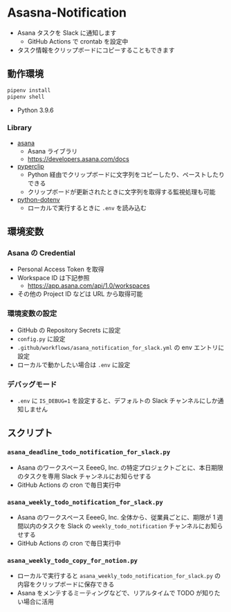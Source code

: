 # Asasna-Notification

- Asana タスクを Slack に通知します
  - GitHub Actions で crontab を設定中
- タスク情報をクリップボードにコピーすることもできます

## 動作環境

```sh
pipenv install
pipenv shell
```

- Python 3.9.6

### Library

- [asana](https://github.com/Asana/python-asana)
  - Asana ライブラリ
  - https://developers.asana.com/docs
- [pyperclip](https://github.com/asweigart/pyperclip)
  - Python 経由でクリップボードに文字列をコピーしたり、ペーストしたりできる
  - クリップボードが更新されたときに文字列を取得する監視処理も可能
- [python-dotenv](https://github.com/theskumar/python-dotenv)
  - ローカルで実行するときに `.env` を読み込む

## 環境変数

### Asana の Credential

- Personal Access Token を取得
- Workspace ID は下記参照
  - https://app.asana.com/api/1.0/workspaces
- その他の Project ID などは URL から取得可能

### 環境変数の設定

- GitHub の Repository Secrets に設定
- `config.py` に設定
- `.github/workflows/asana_notification_for_slack.yml` の env エントリに設定
- ローカルで動かしたい場合は `.env` に設定

### デバッグモード

- `.env` に `IS_DEBUG=1` を設定すると、デフォルトの Slack チャンネルにしか通知しません

## スクリプト

### `asana_deadline_todo_notification_for_slack.py`

- Asana のワークスペース EeeeG, Inc. の特定プロジェクトごとに、本日期限のタスクを専用 Slack チャンネルにお知らせする
- GitHub Actions の cron で毎日実行中

### `asana_weekly_todo_notification_for_slack.py`

- Asana のワークスペース EeeeG, Inc. 全体から、従業員ごとに、期限が 1 週間以内のタスクを Slack の `weekly_todo_notification` チャンネルにお知らせする
- GitHub Actions の cron で毎日実行中

### `asana_weekly_todo_copy_for_notion.py`

- ローカルで実行すると `asana_weekly_todo_notification_for_slack.py` の内容をクリップボードに保存できる
- Asana をメンテするミーティングなどで、リアルタイムで TODO が知りたい場合に活用
